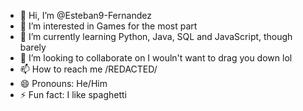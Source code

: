 - 👋 Hi, I’m @Esteban9-Fernandez
- 👀 I’m interested in Games for the most part
- 🌱 I’m currently learning Python, Java, SQL and JavaScript, though barely
- 💞️ I’m looking to collaborate on I wouln't want to drag you down lol
- 📫 How to reach me /REDACTED/
- 😄 Pronouns: He/Him
- ⚡ Fun fact: I like spaghetti

<!---
Esteban9-Fernandez/Esteban9-Fernandez is a ✨ special ✨ repository because its `README.md` (this file) appears on your GitHub profile.
You can click the Preview link to take a look at your changes.
--->
